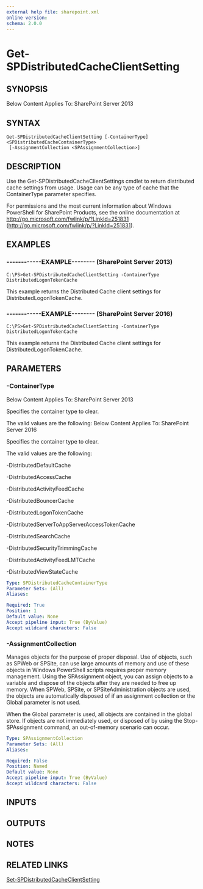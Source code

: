 ```yaml
---
external help file: sharepoint.xml
online version: 
schema: 2.0.0
---
```


# Get-SPDistributedCacheClientSetting

## SYNOPSIS
Below Content Applies To: SharePoint Server 2013

## SYNTAX

```
Get-SPDistributedCacheClientSetting [-ContainerType] <SPDistributedCacheContainerType>
 [-AssignmentCollection <SPAssignmentCollection>]
```

## DESCRIPTION
Use the Get-SPDistributedCacheClientSettings cmdlet to return distributed cache settings from usage.
Usage can be any type of cache that the ContainerType parameter specifies.

For permissions and the most current information about Windows PowerShell for SharePoint Products, see the online documentation at http://go.microsoft.com/fwlink/p/?LinkId=251831 (http://go.microsoft.com/fwlink/p/?LinkId=251831).

## EXAMPLES

### ------------EXAMPLE-------- (SharePoint Server 2013)
```
C:\PS>Get-SPDistributedCacheClientSetting -ContainerType DistributedLogonTokenCache
```

This example returns the Distributed Cache client settings for DistributedLogonTokenCache.

### ------------EXAMPLE-------- (SharePoint Server 2016)
```
C:\PS>Get-SPDistributedCacheClientSetting -ContainerType DistributedLogonTokenCache
```

This example returns the Distributed Cache client settings for DistributedLogonTokenCache.

## PARAMETERS

### -ContainerType
Below Content Applies To: SharePoint Server 2013

Specifies the container type to clear.

The valid values are the following: Below Content Applies To: SharePoint Server 2016

Specifies the container type to clear.

The valid values are the following:

-DistributedDefaultCache

-DistributedAccessCache

-DistributedActivityFeedCache

-DistributedBouncerCache

-DistributedLogonTokenCache

-DistributedServerToAppServerAccessTokenCache

-DistributedSearchCache

-DistributedSecurityTrimmingCache

-DistributedActivityFeedLMTCache

-DistributedViewStateCache

```yaml
Type: SPDistributedCacheContainerType
Parameter Sets: (All)
Aliases: 

Required: True
Position: 1
Default value: None
Accept pipeline input: True (ByValue)
Accept wildcard characters: False
```

### -AssignmentCollection
Manages objects for the purpose of proper disposal.
Use of objects, such as SPWeb or SPSite, can use large amounts of memory and use of these objects in Windows PowerShell scripts requires proper memory management.
Using the SPAssignment object, you can assign objects to a variable and dispose of the objects after they are needed to free up memory.
When SPWeb, SPSite, or SPSiteAdministration objects are used, the objects are automatically disposed of if an assignment collection or the Global parameter is not used.

When the Global parameter is used, all objects are contained in the global store.
If objects are not immediately used, or disposed of by using the Stop-SPAssignment command, an out-of-memory scenario can occur.

```yaml
Type: SPAssignmentCollection
Parameter Sets: (All)
Aliases: 

Required: False
Position: Named
Default value: None
Accept pipeline input: True (ByValue)
Accept wildcard characters: False
```

## INPUTS

## OUTPUTS

## NOTES

## RELATED LINKS

[Set-SPDistributedCacheClientSetting]()

